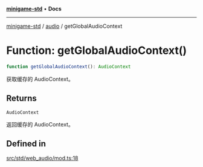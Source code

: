 [**minigame-std**](../../../README.md) • **Docs**

***

[minigame-std](../../../README.md) / [audio](../README.md) / getGlobalAudioContext

# Function: getGlobalAudioContext()

```ts
function getGlobalAudioContext(): AudioContext
```

获取缓存的 AudioContext。

## Returns

`AudioContext`

返回缓存的 AudioContext。

## Defined in

[src/std/web\_audio/mod.ts:18](https://github.com/JiangJie/minigame-std/blob/0b3f4c24a764d15c8d4cfbfab659d3f6c53dfd93/src/std/web_audio/mod.ts#L18)
